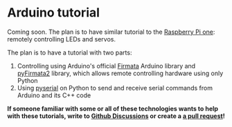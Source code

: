 # Arduino tutorial

Coming soon. The plan is to have similar tutorial to the [Raspberry Pi one](raspi): remotely controlling LEDs and servos.

The plan is to have a tutorial with two parts:

1. Controlling using Arduino's official [Firmata](https://docs.arduino.cc/hacking/software/FirmataLibrary) Arduino library and [pyFirmata2](https://github.com/berndporr/pyFirmata2) library, which allows remote controlling hardware using only Python
2. Using [pyserial](https://pyserial.readthedocs.io/en/latest/) on Python to send and receive serial commands from Arduino and its C++ code

**If someone familiar with some or all of these technologies wants to help with these tutorials, write to [Github Discussions](https://github.com/ollipal/botafar/discussions/categories/general) or create a [a pull request](https://github.com/ollipal/botafar/pulls)!**
